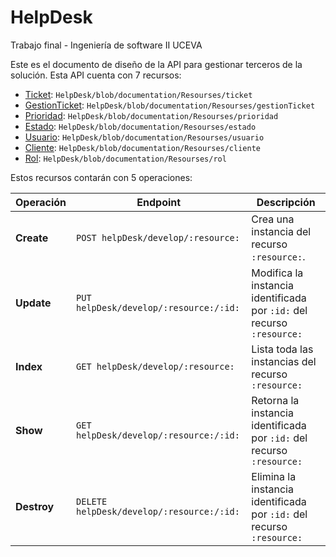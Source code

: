 # HelpDesk
Trabajo final - Ingeniería de software II UCEVA

Este es el documento de diseño de la API para gestionar terceros de la solución. Esta API cuenta con 7 recursos:

* [Ticket](ticket.md): `HelpDesk/blob/documentation/Resourses/ticket` 
* [GestionTicket](gestionTicket.md): `HelpDesk/blob/documentation/Resourses/gestionTicket`
* [Prioridad](prioridad.md): `HelpDesk/blob/documentation/Resourses/prioridad`
* [Estado](estado.md): `HelpDesk/blob/documentation/Resourses/estado`
* [Usuario](usuario.md): `HelpDesk/blob/documentation/Resourses/usuario`
* [Cliente](cliente.md): `HelpDesk/blob/documentation/Resourses/cliente`
* [Rol](rol.md): `HelpDesk/blob/documentation/Resourses/rol`


Estos recursos contarán con 5 operaciones:

| Operación             | Endpoint                                                            | Descripción                                                            |
| --------------------- | ------------------------------------------------------------------- | ---------------------------------------------------------------------- |
| __Create__            | `POST helpDesk/develop/:resource:`                                       | Crea una instancia del recurso `:resource:`.                           |
| __Update__            | `PUT helpDesk/develop/:resource:/:id:`                                   | Modifica la instancia identificada por `:id:` del recurso `:resource:` |
| __Index__             | `GET helpDesk/develop/:resource:`                                        | Lista toda las instancias del recurso `:resource:`                     |
| __Show__              | `GET helpDesk/develop/:resource:/:id:`                                   | Retorna la instancia identificada por `:id:` del recurso `:resource:`  |
| __Destroy__           | `DELETE helpDesk/develop/:resource:/:id:`                                | Elimina la instancia identificada por `:id:` del recurso `:resource:`  |

